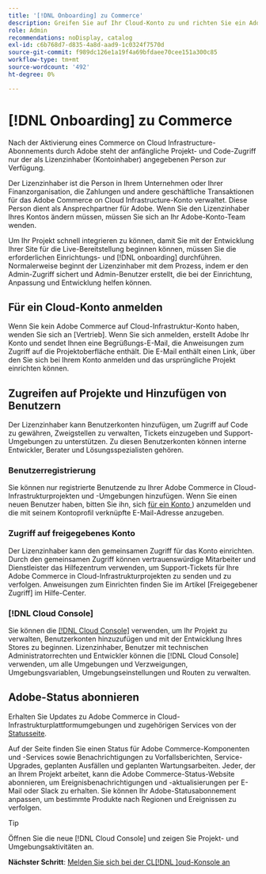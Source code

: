 ```yaml
---
title: '[!DNL Onboarding] zu Commerce'
description: Greifen Sie auf Ihr Cloud-Konto zu und richten Sie ein Adobe Commerce on Cloud-Infrastrukturprojekt ein.
role: Admin
recommendations: noDisplay, catalog
exl-id: c6b768d7-d835-4a8d-aad9-1c0324f7570d
source-git-commit: f989dc126e1a19f4a69bfdaee70cee151a300c85
workflow-type: tm+mt
source-wordcount: '492'
ht-degree: 0%

---
```


# [!DNL Onboarding] zu Commerce

Nach der Aktivierung eines Commerce on Cloud Infrastructure-Abonnements durch Adobe steht der anfängliche Projekt- und Code-Zugriff nur der als Lizenzinhaber (Kontoinhaber) angegebenen Person zur Verfügung.

Der Lizenzinhaber ist die Person in Ihrem Unternehmen oder Ihrer Finanzorganisation, die Zahlungen und andere geschäftliche Transaktionen für das Adobe Commerce on Cloud Infrastructure-Konto verwaltet. Diese Person dient als Ansprechpartner für Adobe. Wenn Sie den Lizenzinhaber Ihres Kontos ändern müssen, müssen Sie sich an Ihr Adobe-Konto-Team wenden.

Um Ihr Projekt schnell integrieren zu können, damit Sie mit der Entwicklung Ihrer Site für die Live-Bereitstellung beginnen können, müssen Sie die erforderlichen Einrichtungs- und [!DNL onboarding] durchführen. Normalerweise beginnt der Lizenzinhaber mit dem Prozess, indem er den Admin-Zugriff sichert und Admin-Benutzer erstellt, die bei der Einrichtung, Anpassung und Entwicklung helfen können.

## Für ein Cloud-Konto anmelden

Wenn Sie kein Adobe Commerce auf Cloud-Infrastruktur-Konto haben, wenden Sie sich an [Vertrieb]. Wenn Sie sich anmelden, erstellt Adobe Ihr Konto und sendet Ihnen eine Begrüßungs-E-Mail, die Anweisungen zum Zugriff auf die Projektoberfläche enthält. Die E-Mail enthält einen Link, über den Sie sich bei Ihrem Konto anmelden und das ursprüngliche Projekt einrichten können.

## Zugreifen auf Projekte und Hinzufügen von Benutzern

Der Lizenzinhaber kann Benutzerkonten hinzufügen, um Zugriff auf Code zu gewähren, Zweigstellen zu verwalten, Tickets einzugeben und Support-Umgebungen zu unterstützen. Zu diesen Benutzerkonten können interne Entwickler, Berater und Lösungsspezialisten gehören.

### Benutzerregistrierung

Sie können nur registrierte Benutzende zu Ihrer Adobe Commerce in Cloud-Infrastrukturprojekten und -Umgebungen hinzufügen. Wenn Sie einen neuen Benutzer haben, bitten Sie ihn, sich [für ein Konto ](https://account.magento.com/customer/account/login/)) anzumelden und die mit seinem Kontoprofil verknüpfte E-Mail-Adresse anzugeben.

### Zugriff auf freigegebenes Konto

Der Lizenzinhaber kann den gemeinsamen Zugriff für das Konto einrichten. Durch den gemeinsamen Zugriff können vertrauenswürdige Mitarbeiter und Dienstleister das Hilfezentrum verwenden, um Support-Tickets für Ihre Adobe Commerce in Cloud-Infrastrukturprojekten zu senden und zu verfolgen. Anweisungen zum Einrichten finden Sie im Artikel [Freigegebener Zugriff] im Hilfe-Center.

### [!DNL Cloud Console]

Sie können die [[!DNL Cloud Console]](cloud-console.md) verwenden, um Ihr Projekt zu verwalten, Benutzerkonten hinzuzufügen und mit der Entwicklung Ihres Stores zu beginnen. Lizenzinhaber, Benutzer mit technischen Administratorrechten und Entwickler können die [!DNL Cloud Console] verwenden, um alle Umgebungen und Verzweigungen, Umgebungsvariablen, Umgebungseinstellungen und Routen zu verwalten.

## Adobe-Status abonnieren

Erhalten Sie Updates zu Adobe Commerce in Cloud-Infrastrukturplattformumgebungen und zugehörigen Services von der [Statusseite].

Auf der Seite finden Sie einen Status für Adobe Commerce-Komponenten und -Services sowie Benachrichtigungen zu Vorfallsberichten, Service-Upgrades, geplanten Ausfällen und geplanten Wartungsarbeiten. Jeder, der an Ihrem Projekt arbeitet, kann die Adobe Commerce-Status-Website abonnieren, um Ereignisbenachrichtigungen und -aktualisierungen per E-Mail oder Slack zu erhalten. Sie können Ihr Adobe-Statusabonnement anpassen, um bestimmte Produkte nach Regionen und Ereignissen zu verfolgen.

>[!TIP]
>
> Öffnen Sie die neue [!DNL Cloud Console] und zeigen Sie Projekt- und Umgebungsaktivitäten an.
>
>**Nächster Schritt**: [Melden Sie sich bei der CL[!DNL ]oud-Konsole an](cloud-console.md)

<!-- link definitions -->

[Verkauf]: https://business.adobe.com/products/magento/get-demo.html
[Shared Access]: https://experienceleague.adobe.com/docs/commerce-knowledge-base/kb/help-center-guide/magento-help-center-user-guide.html#shared-access
[Statusseite]: https://status.adobe.com/products/503473
